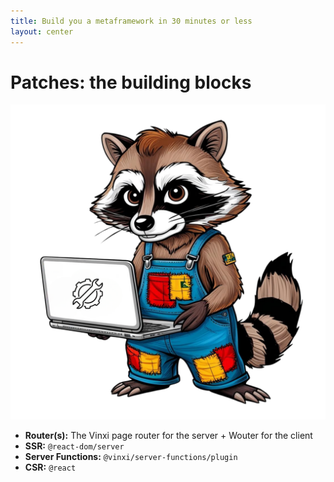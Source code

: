```yaml
---
title: Build you a metaframework in 30 minutes or less
layout: center
---
```


# **Patches:** the building blocks

<div class="grid grid-cols-2 gap-4 mt-8">
  <div> <img src="../patches.svg" /> </div>
  <div>
    
  <ul>
      <li v-click><strong>Router(s):</strong> The Vinxi page router for the server + Wouter for the client </li>
      <li v-click><strong>SSR:</strong> <code>@react-dom/server</code></li> 
      <li v-click><strong>Server Functions:</strong> <code>@vinxi/server-functions/plugin</code> </li>
      <li v-click><strong>CSR:</strong> <code>@react</code></li>
  </ul>
      
  </div>

</div>
